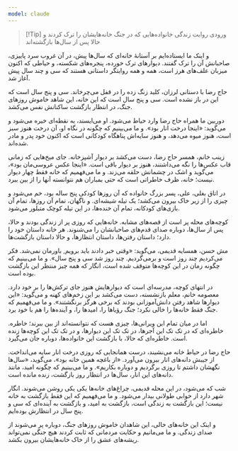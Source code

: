 ```yaml
---
model: claude
---
```


> [!Tip] ورودی
> روایت زندگی خانواده‌هایی که در جنگ خانه‌هایشان را ترک کردند و حالا پس از سال‌ها بازگشته‌اند

و اینک ما ایستاده‌ایم بر آستانهٔ خانه‌ای که سال‌ها پیش، در آن غروب سرد پاییزی، صاحبانش آن را ترک گفتند. دیوارهای ترک خورده، پنجره‌های شکسته، و حیاطی که اکنون میزبان علف‌های هرز است، همه و همه روایتگر داستانی هستند که سی و چند سال پیش آغاز شد.

حاج رضا با دستانی لرزان، کلید زنگ زده را در قفل می‌چرخاند. سی و پنج سال است که این در باز نشده است. سی و پنج سال است که این خانه، این شاهد خاموش روزهای جنگ، در انتظار بازگشت ساکنانش نفس می‌کشد.

دوربین ما همراه حاج رضا وارد حیاط می‌شود. او می‌ایستد، به نقطه‌ای خیره می‌شود و می‌گوید: «اینجا درخت انار بود». و ما می‌بینیم که چگونه در نگاه او، آن درخت هنوز سبز است، هنوز میوه می‌دهد، و هنوز سایه‌اش پناهگاه کودکانی است که اکنون خود پدر و مادر شده‌اند.

زینب خانم، همسر حاج رضا، دست می‌کشد بر دیوار آشپزخانه. جای میخ‌هایی که زمانی قاب عکس‌ها را نگه می‌داشتند، هنوز بر دیوار باقی است. «اینجا عکس عروسی‌مان بود»، می‌گوید و اشک در چشمانش حلقه می‌زند. و ما می‌فهمیم که خانه فقط چهار دیوار نیست؛ خانه، ظرف خاطراتی است که حتی بمباران هم نتوانسته آنها را از بین ببرد.

در اتاق بغلی، علی، پسر بزرگ خانواده که آن روزها کودکی پنج ساله بود، خم می‌شود و چیزی را از زیر خاک بیرون می‌کشد؛ یک تیله شیشه‌ای. و ناگهان، تمام آن روزها، تمام آن بازی‌های کودکانه، تمام آن خنده‌ها، در این تیله کوچک متبلور می‌شود.

کوچه‌های محله پر است از قصه‌های مشابه. خانه‌هایی که روزی پر از زندگی بودند و حالا، پس از سال‌ها، دوباره صدای قدم‌های صاحبانشان را می‌شنوند. هر خانه داستان خود را دارد؛ داستان رفتن‌ها، داستان انتظارها، و حالا داستان بازگشت‌ها.

مش حسن، همسایه قدیمی، می‌گوید: «وقتی خبر دادند باید برویم, باورمان نمی‌شد. فکر می‌کردیم چند روز است و برمی‌گردیم. چند روز شد سی و پنج سال». و ما می‌بینیم که چگونه زمان در این کوچه‌ها متوقف شده است، انگار که همه چیز منتظر این بازگشت بوده است.

در انتهای کوچه، مدرسه‌ای است که دیوارهایش هنوز جای ترکش‌ها را بر خود دارد. معصومه خانم، معلم بازنشسته، دست می‌کشد بر این زخم‌های کهنه و می‌گوید: «این دیوارها شاهد رفتن دانش‌آموزانی بودند که برخی هرگز برنگشتند». و ما می‌فهمیم که جنگ فقط خانه‌ها را خالی نکرد؛ جنگ رؤیاها را، امیدها را، و آینده‌ها را هم با خود برد.

اما در میان تمام این ویرانی‌ها، چیزی هست که نتوانسته‌اند از بین ببرند؛ خاطره. خاطره‌ای که در تک تک این آجرها، در تک تک این دیوارها، و در تک تک این کوچه‌ها زنده است. خاطره‌ای که حالا، با بازگشت این خانواده‌ها، دوباره جان می‌گیرد.

حاج رضا در حیاط خانه می‌نشیند، درست همانجایی که روزی درخت انار سایه می‌انداخت. از جیبش دانه‌های انار بیرون می‌آورد. «از باغچه همین خانه بود»، می‌گوید، «سال‌ها نگهشان داشتم تا روزی برگردیم و دوباره بکاریم». و ما می‌بینیم که چگونه امید، مانند دانه‌های این انار، سال‌ها در انتظار روز بازگشت، زنده مانده است.

شب که می‌شود، در این محله قدیمی، چراغ‌های خانه‌ها یکی یکی روشن می‌شوند. انگار شهر دارد از خوابی طولانی بیدار می‌شود. و ما می‌فهمیم که این فقط بازگشت به خانه نیست؛ این بازگشت به زندگی است، بازگشت به امید، و بازگشت به آینده‌ای که سی و پنج سال در انتظارش بوده‌ایم.

و اینک این خانه‌های خالی، این شاهدان خاموش روزهای جنگ، دوباره پر می‌شوند از صدای زندگی. و ما می‌مانیم و حکایت مردمانی که ثابت کردند هیچ جنگی نمی‌تواند ریشه‌های عشق را از خاک خانه‌هایشان بیرون بکشد.
